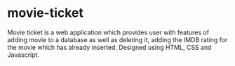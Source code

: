 # movie-ticket
Movie ticket is a web application which provides user with features of adding movie to a database as well as deleting it, adding the IMDB rating for the movie which has already inserted. Designed using HTML, CSS and Javascript.
